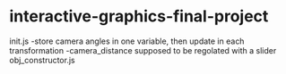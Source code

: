 # interactive-graphics-final-project

init.js
-store camera angles in one variable, then update in each transformation
-camera_distance supposed to be regolated with a slider
obj_constructor.js